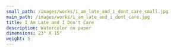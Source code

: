 ```yaml
---
small_path: /images/works/i_am_late_and_i_dont_care_small.jpg
main_path: /images/works/i_am_late_and_i_dont_care.jpg
title: I Am Late and I Don't Care
description: Watercolor on paper
dimensions: 23" X 15"
weight: 5
---
```

